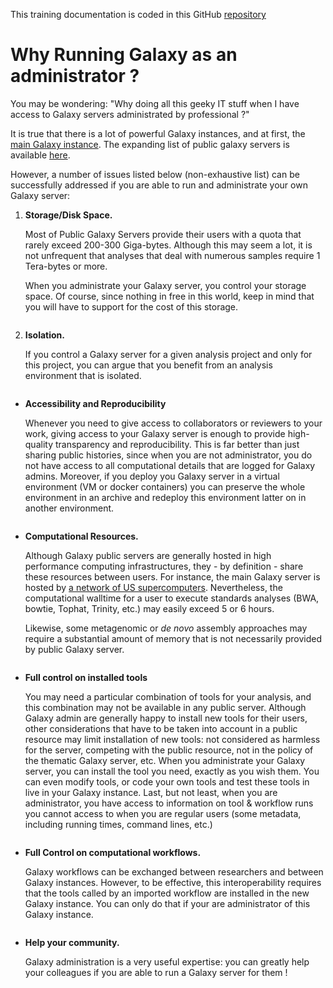 This training documentation is coded in this GitHub
[repository](https://github.com/ARTbio/Run-Galaxy)

# Why Running Galaxy as an administrator ?

You may be wondering: "Why doing all this geeky IT stuff when I have access to Galaxy
servers administrated by professional ?"

It is true that there is a lot of powerful Galaxy instances, and at first, 
the [main Galaxy instance](https://usegalaxy.org/). The expanding list of
public galaxy servers is available [here](https://galaxyproject.org/public-galaxy-servers/).

However, a number of issues listed below (non-exhaustive list) can be successfully addressed
if you are able to run and administrate your own Galaxy server:

1. **Storage/Disk Space.**
    
    Most of Public Galaxy Servers provide their users with a quota that rarely exceed 200-300
    Giga-bytes. Although this may seem a lot, it is not unfrequent that analyses that deal with
    numerous samples require 1 Tera-bytes or more.
    
    When you administrate your Galaxy server, you control your storage space. Of course,
    since nothing in free in this world, keep in mind that you will have to support for the
    cost of this storage.

    ![]()
    
2. **Isolation.**
    
    If you control a Galaxy server for a given analysis project and only for this project,
    you can argue that you benefit from an analysis environment that is isolated.

    ![]()
    
-  **Accessibility and Reproducibility**
    
    Whenever you need to give access to collaborators or reviewers to your work, giving access
    to your Galaxy server is enough to provide high-quality transparency and reproducibility.
    This is far better than just sharing public histories, since when you are not administrator,
    you do not have access to all computational details that are logged for Galaxy admins.
    Moreover, if you deploy you Galaxy server in a virtual environment (VM or docker containers)
    you can preserve the whole environment in an archive and redeploy this environment latter
    on in another environment.

    ![]()
    
- **Computational Resources.**
    
    Although Galaxy public servers are generally hosted in high performance computing
    infrastructures, they - by definition - share these resources between users. For instance,
    the main Galaxy server is hosted by
    [a network of US supercomputers](https://galaxyproject.org/main/). Nevertheless, the
    computational walltime for a user to execute standards analyses (BWA, bowtie, Tophat,
    Trinity, etc.) may easily exceed 5 or 6 hours.
    
    Likewise, some metagenomic or *de novo* assembly approaches may require a substantial
    amount of memory that is not necessarily provided by public Galaxy server.

    ![]()
    
- **Full control on installed tools**
    
    You may need a particular combination of tools for your analysis, and this combination
    may not be available in any public server. Although Galaxy admin are generally happy to
    install new tools for their users, other considerations that have to be taken into account
    in a public resource may limit installation of new tools: not considered as harmless for
    the server, competing with the public resource, not in the policy of the thematic Galaxy
    server, etc.
    When you administrate your Galaxy server, you can install the tool you need, exactly as
    you wish them.
    You can even modify tools, or code your own tools and test these tools in live in your
    Galaxy instance.
    Last, but not least, when you are administrator, you have access to information on tool
    & workflow runs you cannot access to when you are regular users (some metadata, including
    running times, command lines, etc.)

    ![]()
    
- **Full Control on computational workflows.**
    
    Galaxy workflows can be exchanged between researchers and between Galaxy instances.
    However, to be effective, this interoperability requires that the tools called by an
    imported workflow are installed in the new Galaxy instance.
    You can only do that if your are administrator of this Galaxy instance.

    ![]()
    
- **Help your community.**
    
    Galaxy administration is a very useful expertise: you can greatly
    help your colleagues if you are able to run a Galaxy server for them !
